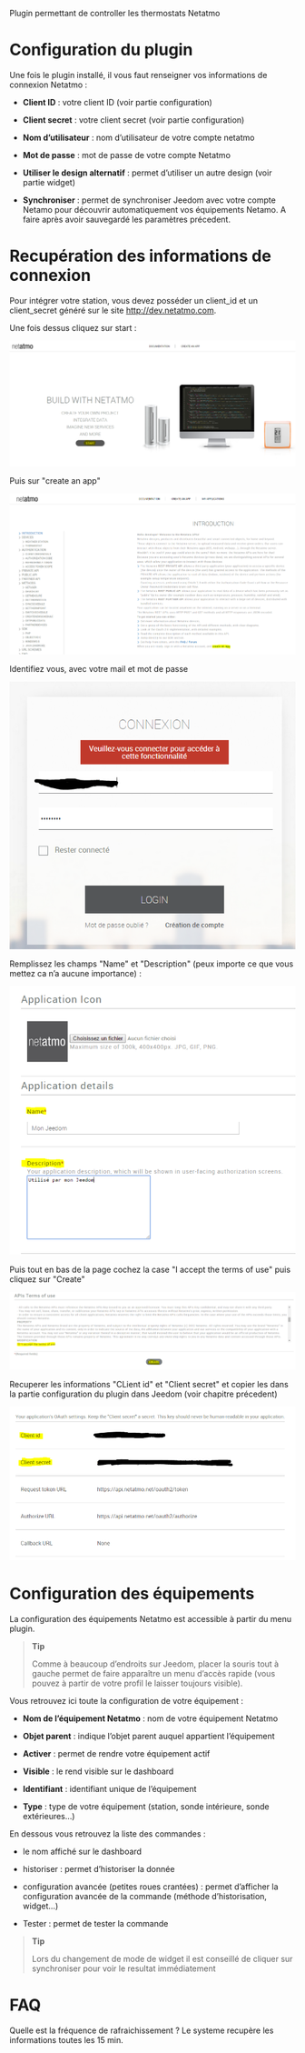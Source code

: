 Plugin permettant de controller les thermostats Netatmo

Configuration du plugin 
=======================

Une fois le plugin installé, il vous faut renseigner vos informations de
connexion Netatmo :

-   **Client ID** : votre client ID (voir partie configuration)

-   **Client secret** : votre client secret (voir partie configuration)

-   **Nom d’utilisateur** : nom d’utilisateur de votre compte netatmo

-   **Mot de passe** : mot de passe de votre compte Netatmo

-   **Utiliser le design alternatif** : permet d’utiliser un autre
    design (voir partie widget)

-   **Synchroniser** : permet de synchroniser Jeedom avec votre compte
    Netamo pour découvrir automatiquement vos équipements Netamo. A
    faire après avoir sauvegardé les paramètres précedent.

Recupération des informations de connexion 
==========================================

Pour intégrer votre station, vous devez posséder un client\_id et un
client\_secret généré sur le site <http://dev.netatmo.com>.

Une fois dessus cliquez sur start :

![netatmoWeather10](./images/netatmoWeather10.png)

Puis sur "create an app"

![netatmoWeather11](./images/netatmoWeather11.png)

Identifiez vous, avec votre mail et mot de passe

![netatmoWeather12](./images/netatmoWeather12.png)

Remplissez les champs "Name" et "Description" (peux importe ce que vous
mettez ca n’a aucune importance) :

![netatmoWeather13](./images/netatmoWeather13.png)

Puis tout en bas de la page cochez la case "I accept the terms of use"
puis cliquez sur "Create"

![netatmoWeather14](./images/netatmoWeather14.png)

Recuperer les informations "CLient id" et "Client secret" et copier les
dans la partie configuration du plugin dans Jeedom (voir chapitre
précedent)

![netatmoWeather15](./images/netatmoWeather15.png)

Configuration des équipements 
=============================

La configuration des équipements Netatmo est accessible à partir du menu
plugin.

> **Tip**
>
> Comme à beaucoup d’endroits sur Jeedom, placer la souris tout à gauche
> permet de faire apparaître un menu d’accès rapide (vous pouvez à
> partir de votre profil le laisser toujours visible).

Vous retrouvez ici toute la configuration de votre équipement :

-   **Nom de l’équipement Netatmo** : nom de votre équipement Netatmo

-   **Objet parent** : indique l’objet parent auquel appartient
    l’équipement

-   **Activer** : permet de rendre votre équipement actif

-   **Visible** : le rend visible sur le dashboard

-   **Identifiant** : identifiant unique de l’équipement

-   **Type** : type de votre équipement (station, sonde intérieure,
    sonde extérieures…​)

En dessous vous retrouvez la liste des commandes :

-   le nom affiché sur le dashboard

-   historiser : permet d’historiser la donnée

-   configuration avancée (petites roues crantées) : permet d’afficher
    la configuration avancée de la commande (méthode
    d’historisation, widget…​)

-   Tester : permet de tester la commande

> **Tip**
>
> Lors du changement de mode de widget il est conseillé de cliquer sur
> synchroniser pour voir le resultat immédiatement

FAQ 
===

Quelle est la fréquence de rafraichissement ?
Le systeme recupère les informations toutes les 15 min.


